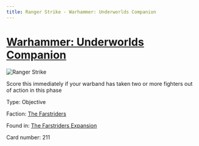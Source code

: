 ```yaml
---
title: Ranger Strike - Warhammer: Underworlds Companion
---
```


# [Warhammer: Underworlds Companion](https://guidokessels.github.io/wh-underworlds)

  

![Ranger Strike](https://warhammerunderworlds.com/wp-content/uploads/sites/6/2018/03/211_ENG.png)

Score this immediately if your warband has taken two or more fighters out of action in this phase

Type: Objective

Faction: [The Farstriders](https://guidokessels.github.io/wh-underworlds/factions/the-farstriders)

Found in: [The Farstriders Expansion](https://guidokessels.github.io/wh-underworlds/locations/the-farstriders-expansion)

Card number: 211
